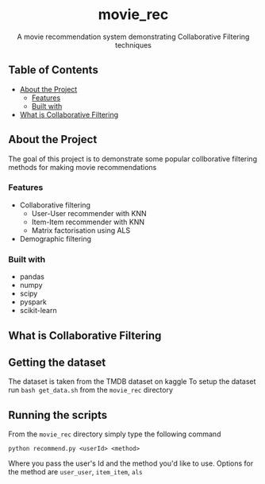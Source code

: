 <h1 align="center">movie_rec</h3>
<p align="center">
  A movie recommendation system demonstrating Collaborative Filtering techniques
</p>

## Table of Contents
* [About the Project](#about-the-project)
  * [Features](#features)
  * [Built with](#built-with)
* [What is Collaborative Filtering](#what-is-col_filt)

## About the Project
The goal of this project is to demonstrate some popular collborative filtering methods for making movie recommendations

### Features
* Collaborative filtering
  * User-User recommender with KNN
  * Item-Item recommender with KNN
  * Matrix factorisation using ALS
* Demographic filtering
  
### Built with
* pandas
* numpy
* scipy
* pyspark
* scikit-learn

## What is Collaborative Filtering

## Getting the dataset

The dataset is taken from the TMDB dataset on kaggle
To setup the dataset run `bash get_data.sh` from the `movie_rec` directory

## Running the scripts

From the `movie_rec` directory simply type the following command

```
python recommend.py <userId> <method>
```

Where you pass the user's Id and the method you'd like to use. Options for the method are `user_user`, `item_item`, `als`
